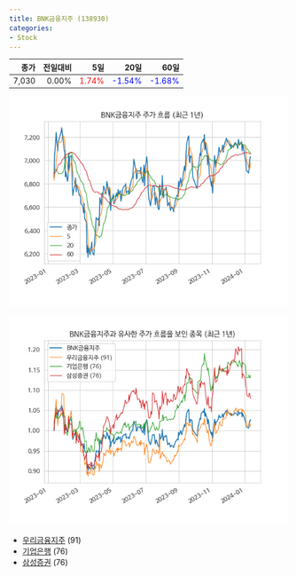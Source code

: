 ```yaml
---
title: BNK금융지주 (138930)
categories:
- Stock
---
```


|종가|전일대비|5일|20일|60일|
|---:|-------:|--:|---:|---:|
|7,030|0.00%|<span style="color: red">1.74%</span>|<span style="color: blue">-1.54%</span>|<span style="color: blue">-1.68%</span>|


<!-- more -->

![138930](/assets/images/stock/138930.png)

![138930](/assets/images/stock/138930_sim.png)

- [우리금융지주](/316140/) (91)
- [기업은행](/024110/) (76)
- [삼성증권](//016360/) (76)